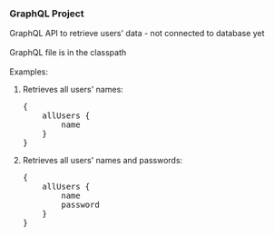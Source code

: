 <h3>GraphQL Project</h3>
GraphQL API to retrieve users' data - not connected to database yet</br><br/>
GraphQL file is in the classpath<br/><br/>
Examples:
<ol>
  <li>
      Retrieves all users' names:
<pre>
{
    allUsers {
        name
    }
}
</pre>
      </li>
      <li>
      Retrieves all users' names and passwords:
<pre>
{
    allUsers {
        name
        password
    }
}
</pre>
      </li>
</ol>
